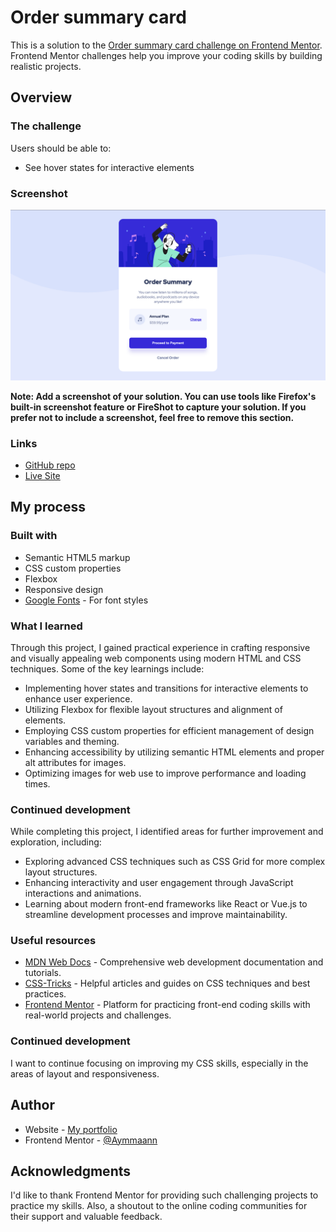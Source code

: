 # Order summary card

This is a solution to the [Order summary card challenge on Frontend Mentor](https://www.frontendmentor.io/challenges/order-summary-component-QlPmajDUj). Frontend Mentor challenges help you improve your coding skills by building realistic projects.

## Overview

### The challenge

Users should be able to:

- See hover states for interactive elements

### Screenshot

![](./screenshot.jpg)

**Note: Add a screenshot of your solution. You can use tools like Firefox's built-in screenshot feature or FireShot to capture your solution. If you prefer not to include a screenshot, feel free to remove this section.**

### Links

- [GitHub repo](https://github.com/Aymmaann/Front-End-Development/tree/main/Order%20summary%20component/images)
- [Live Site]()

## My process

### Built with

- Semantic HTML5 markup
- CSS custom properties
- Flexbox
- Responsive design
- [Google Fonts](https://fonts.google.com/) - For font styles

### What I learned

Through this project, I gained practical experience in crafting responsive and visually appealing web components using modern HTML and CSS techniques. Some of the key learnings include:

- Implementing hover states and transitions for interactive elements to enhance user experience.
- Utilizing Flexbox for flexible layout structures and alignment of elements.
- Employing CSS custom properties for efficient management of design variables and theming.
- Enhancing accessibility by utilizing semantic HTML elements and proper alt attributes for images.
- Optimizing images for web use to improve performance and loading times.

### Continued development

While completing this project, I identified areas for further improvement and exploration, including:

- Exploring advanced CSS techniques such as CSS Grid for more complex layout structures.
- Enhancing interactivity and user engagement through JavaScript interactions and animations.
- Learning about modern front-end frameworks like React or Vue.js to streamline development processes and improve maintainability.

### Useful resources

- [MDN Web Docs](https://developer.mozilla.org/) - Comprehensive web development documentation and tutorials.
- [CSS-Tricks](https://css-tricks.com/) - Helpful articles and guides on CSS techniques and best practices.
- [Frontend Mentor](https://www.frontendmentor.io/) - Platform for practicing front-end coding skills with real-world projects and challenges.


### Continued development

I want to continue focusing on improving my CSS skills, especially in the areas of layout and responsiveness.

## Author

- Website - [My portfolio](https://ayman03-portfolio.netlify.app/)
- Frontend Mentor - [@Aymmaann](https://www.frontendmentor.io/profile/Aymmaann)

## Acknowledgments

I'd like to thank Frontend Mentor for providing such challenging projects to practice my skills. Also, a shoutout to the online coding communities for their support and valuable feedback.



